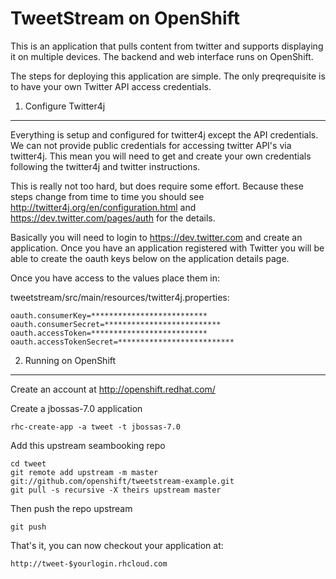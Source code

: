 TweetStream on OpenShift
=========================

This is an application that pulls content from twitter and supports displaying it on
multiple devices.  The backend and web interface runs on OpenShift.

The steps for deploying this application are simple.  The only preqrequisite is to
have your own Twitter API access credentials.

1. Configure Twitter4j
-------------------
Everything is setup and configured for twitter4j except the API 
credentials.  We can not provide public credentials for accessing 
twitter API's via twitter4j.  This mean you will need to get and 
create your own credentials following the twitter4j and twitter 
instructions.

This is really not too hard, but does require some effort.  Because 
these steps change from time to time you should see 
http://twitter4j.org/en/configuration.html and 
https://dev.twitter.com/pages/auth for the details.

Basically you will need to login to https://dev.twitter.com and create an application.
Once you have an application registered with Twitter you will be able to create the
oauth keys below on the application details page.

Once you have access to the values place them in:

tweetstream/src/main/resources/twitter4j.properties: 

    oauth.consumerKey=**************************
    oauth.consumerSecret=**************************
    oauth.accessToken=**************************
    oauth.accessTokenSecret=**************************

2. Running on OpenShift
--------------------

Create an account at http://openshift.redhat.com/

Create a jbossas-7.0 application

    rhc-create-app -a tweet -t jbossas-7.0

Add this upstream seambooking repo

    cd tweet
    git remote add upstream -m master git://github.com/openshift/tweetstream-example.git
    git pull -s recursive -X theirs upstream master

Then push the repo upstream

    git push

That's it, you can now checkout your application at:

    http://tweet-$yourlogin.rhcloud.com

